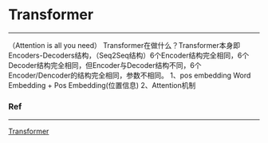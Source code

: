 # Transformer
---
（Attention is all you need）
Transformer在做什么？Transformer本身即Encoders-Decoders结构，（Seq2Seq结构）6个Encoder结构完全相同，6个Decoder结构完全相同，但Encoder与Decoder结构不同，6个Encoder/Dencoder的结构完全相同，参数不相同。
1、pos embedding
   Word Embedding + Pos Embedding(位置信息)
2、Attention机制
 

### Ref
---
[Transformer](https://www.bilibili.com/video/BV1Di4y1c7Zm?from=search&seid=3862635135511267341)